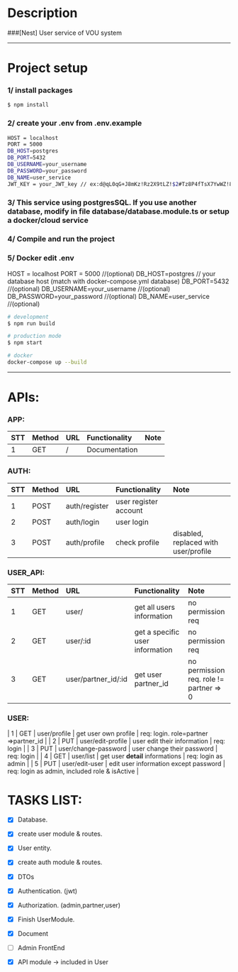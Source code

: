 
# Description
###[Nest] User service of VOU system
***
# Project setup
### 1/ install packages
```bash
$ npm install
```
### 2/ create your .env from .env.example
```bash
HOST = localhost 
PORT = 5000 
DB_HOST=postgres 
DB_PORT=5432
DB_USERNAME=your_username
DB_PASSWORD=your_password
DB_NAME=user_service
JWT_KEY = your_JWT_key // ex:d@qL0qG+J8mKz!Rz2X9tLZ!$2#Tz8P4fTsX7YwWZ!8yGh
```
### 3/ This service using postgresSQL. If you use another database, modify in file database/database.module.ts or setup a docker/cloud service
### 4/ Compile and run the project
### 5/ Docker edit .env 
HOST = localhost 
PORT = 5000 //(optional)
DB_HOST=postgres // your database host (match with docker-compose.yml database)
DB_PORT=5432 //(optional)
DB_USERNAME=your_username //(optional)
DB_PASSWORD=your_password //(optional)
DB_NAME=user_service //(optional)
```bash
# development
$ npm run build

# production mode
$ npm start

# docker
docker-compose up --build
```


***
# APIs:
### APP:
| STT | Method | URL  | Functionality   | Note                        |
| :-- | :----- | :--- | :-------------- | :-------------------------- |
| 1   | GET    | /    | Documentation   |                             |

### AUTH:
| STT | Method | URL           | Functionality         | Note                                   |
| :-- | :----- | :------------ | :-------------------- | :------------------------------------- |
| 1   | POST   | auth/register | user register account |                                        |
| 2   | POST   | auth/login    | user login            |                                        |
| 3   | POST   | auth/profile  | check profile         | disabled, replaced with user/profile   |

### USER_API:
| STT | Method | URL                   | Functionality                                  | Note                                    |
| :-- | :----- | :-------------------- | :------------------------------------------    | :-------------------------------------- |
| 1   | GET    | user/                 | get all users information                      | no permission req                       |
| 2   | GET    | user/:id              | get a specific user information                | no permission req                       |
| 3   | GET    | user/partner_id/:id   | get user partner_id                            | no permission req. role != partner => 0 |
### USER:
| 1   | GET    | user/profile          | get user own profile                           | req: login. role=partner =>partner_id   |
| 2   | PUT    | user/edit-profile     | user edit their information                    | req: login                              |
| 3   | PUT    | user/change-password  | user change their password                     | req: login                              |
| 4   | GET    | user/list             | get user **detail** informations               | req: login as admin                     |
| 5   | PUT    | user/edit-user        | edit user information except password          | req: login as admin, included role & isActive  |

# TASKS LIST:
- [x] Database.
- [x] create user module & routes.
- [x] User entity.
- [x] create auth module & routes.
- [x] DTOs
- [x] Authentication. (jwt)
- [x] Authorization. (admin,partner,user)
- [x] Finish UserModule.
- [x] Document
- [ ] Admin FrontEnd
- [x] API module -> included in User

